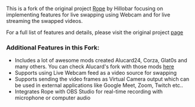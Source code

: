
This is a fork of the original project [Rope](https://github.com/Hillobar/Rope/) by Hillobar focusing on implementing features for live swapping using Webcam and for live streaming the swapped videos.

For a full list of features and details, please visit the original project [page](https://github.com/Hillobar/Rope/)

### Additional Features in this Fork: ###

* Includes a lot of awesome mods created Alucard24, Corza, Glat0s and many others. You can check Alucard's fork with those mods [here](https://github.com/Alucard24/Rope/)
* Supports using Live Webcam feed as a video source for swapping
* Supports sending the video frames as Virtual Camera output which can be used in external applications like Google Meet, Zoom, Twitch etc..
* Integrates Rope with OBS Studio for real-time recording with microphone or computer audio



  
